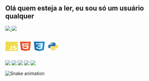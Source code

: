 ## Olá quem esteja a ler, eu sou só um usuário qualquer

<div>
  <a href="https://beacons.ai/r4free-13w">
  <img height="180em" src="https://github-readme-stats.vercel.app/api?username=r4free-13w&show_icons=true&theme=radical&include_all_commits=true&cout_private=true"/>
  <img height="180em" src="https://github-readme-stats.vercel.app/api/top-langs/?username=r4free-13w&show_icons=true&theme=radical&langs_count=4"/>
</div

<!--
**r4free-13w/r4free-13w** is a ✨ _special_ ✨ repository because its `README.md` (this file) appears on your GitHub profile.

Here are some ideas to get you started:

- 🔭 Quero trabalhar na pogramação
- 🌱 Anda estou estudando pogramação
- 💬 Pergunte qualquer coisa, mas vou responder "Não sei" se não souber a pergunta
- 📫 Como chegar em mim: playgames16.01.2020@gmail.com
- 😄 Pronomes: Ele/Ela Dele/Dela, se preferirem
- ⚡ Facto Engraçado: Nada
-->


 []()

<div style="display: inline_block"><br>
  <img align="center" alt="Js" height="30" width="40" src="https://raw.githubusercontent.com/devicons/devicon/master/icons/javascript/javascript-plain.svg">
  <img align="center" alt="HTML" height="30" width="40" src="https://raw.githubusercontent.com/devicons/devicon/master/icons/html5/html5-original.svg">
  <img align="center" alt="CSS" height="30" width="40" src="https://raw.githubusercontent.com/devicons/devicon/master/icons/css3/css3-original.svg">
  <img align="center" alt="Python" height="30" width="40" src="https://raw.githubusercontent.com/devicons/devicon/master/icons/python/python-original.svg">
  <!-- <img align="right" alt="Rafa-pic" height="150" style="border-radius:50px;" src="https://media.discordapp.net/attachments/639956127056134178/890373478988013628/Publicacoes_Instagram_1_1.png?width=676&height=676"> -->
</div>
  
  ##
 
<div> 
  <a href="https://www.youtube.com/@PlayGames-hj4oj" target="_blank"><img src="https://img.shields.io/badge/YouTube-FF0000?style=for-the-badge&logo=youtube&logoColor=white" target="_blank"></a>
  <a href="https://www.instagram.com/playgames16.01.2020/"><img src="https://img.shields.io/badge/-Instagram-%23E4405F?style=for-the-badge&logo=instagram&logoColor=white" target="_blank"></a>
 	<a href="https://www.twitch.tv/playgames16012020" target="_blank"><img src="https://img.shields.io/badge/Twitch-9146FF?style=for-the-badge&logo=twitch&logoColor=white" target="_blank"></a>
 <a href="https://discord.com/login?redirect_to=%2Fchannels%2F799301493962047508%2F799301494414639134" target="_blank"><img src="https://img.shields.io/badge/Discord-7289DA?style=for-the-badge&logo=discord&logoColor=white" target="_blank"></a> 
  <a href = "mailto:playgames16.01.2020@gmail.com"><img src="https://img.shields.io/badge/-Gmail-%23333?style=for-the-badge&logo=gmail&logoColor=white" target="_blank"></a>
  
</div>

![Snake animation](https://github.com/r4free-13w/r4free-13w/blob/output/github-contribution-grid-snake.svg)
